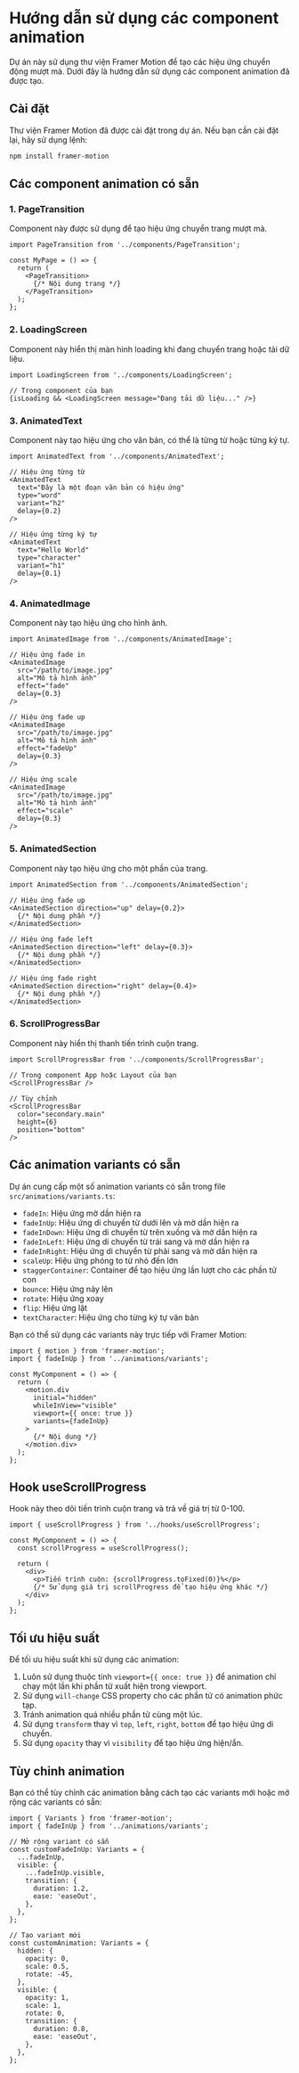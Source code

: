 # Hướng dẫn sử dụng các component animation

Dự án này sử dụng thư viện Framer Motion để tạo các hiệu ứng chuyển động mượt mà. Dưới đây là hướng dẫn sử dụng các component animation đã được tạo.

## Cài đặt

Thư viện Framer Motion đã được cài đặt trong dự án. Nếu bạn cần cài đặt lại, hãy sử dụng lệnh:

```bash
npm install framer-motion
```

## Các component animation có sẵn

### 1. PageTransition

Component này được sử dụng để tạo hiệu ứng chuyển trang mượt mà.

```tsx
import PageTransition from '../components/PageTransition';

const MyPage = () => {
  return (
    <PageTransition>
      {/* Nội dung trang */}
    </PageTransition>
  );
};
```

### 2. LoadingScreen

Component này hiển thị màn hình loading khi đang chuyển trang hoặc tải dữ liệu.

```tsx
import LoadingScreen from '../components/LoadingScreen';

// Trong component của bạn
{isLoading && <LoadingScreen message="Đang tải dữ liệu..." />}
```

### 3. AnimatedText

Component này tạo hiệu ứng cho văn bản, có thể là từng từ hoặc từng ký tự.

```tsx
import AnimatedText from '../components/AnimatedText';

// Hiệu ứng từng từ
<AnimatedText 
  text="Đây là một đoạn văn bản có hiệu ứng" 
  type="word" 
  variant="h2" 
  delay={0.2} 
/>

// Hiệu ứng từng ký tự
<AnimatedText 
  text="Hello World" 
  type="character" 
  variant="h1" 
  delay={0.1} 
/>
```

### 4. AnimatedImage

Component này tạo hiệu ứng cho hình ảnh.

```tsx
import AnimatedImage from '../components/AnimatedImage';

// Hiệu ứng fade in
<AnimatedImage 
  src="/path/to/image.jpg" 
  alt="Mô tả hình ảnh" 
  effect="fade" 
  delay={0.3} 
/>

// Hiệu ứng fade up
<AnimatedImage 
  src="/path/to/image.jpg" 
  alt="Mô tả hình ảnh" 
  effect="fadeUp" 
  delay={0.3} 
/>

// Hiệu ứng scale
<AnimatedImage 
  src="/path/to/image.jpg" 
  alt="Mô tả hình ảnh" 
  effect="scale" 
  delay={0.3} 
/>
```

### 5. AnimatedSection

Component này tạo hiệu ứng cho một phần của trang.

```tsx
import AnimatedSection from '../components/AnimatedSection';

// Hiệu ứng fade up
<AnimatedSection direction="up" delay={0.2}>
  {/* Nội dung phần */}
</AnimatedSection>

// Hiệu ứng fade left
<AnimatedSection direction="left" delay={0.3}>
  {/* Nội dung phần */}
</AnimatedSection>

// Hiệu ứng fade right
<AnimatedSection direction="right" delay={0.4}>
  {/* Nội dung phần */}
</AnimatedSection>
```

### 6. ScrollProgressBar

Component này hiển thị thanh tiến trình cuộn trang.

```tsx
import ScrollProgressBar from '../components/ScrollProgressBar';

// Trong component App hoặc Layout của bạn
<ScrollProgressBar />

// Tùy chỉnh
<ScrollProgressBar 
  color="secondary.main" 
  height={6} 
  position="bottom" 
/>
```

## Các animation variants có sẵn

Dự án cung cấp một số animation variants có sẵn trong file `src/animations/variants.ts`:

- `fadeIn`: Hiệu ứng mờ dần hiện ra
- `fadeInUp`: Hiệu ứng di chuyển từ dưới lên và mờ dần hiện ra
- `fadeInDown`: Hiệu ứng di chuyển từ trên xuống và mờ dần hiện ra
- `fadeInLeft`: Hiệu ứng di chuyển từ trái sang và mờ dần hiện ra
- `fadeInRight`: Hiệu ứng di chuyển từ phải sang và mờ dần hiện ra
- `scaleUp`: Hiệu ứng phóng to từ nhỏ đến lớn
- `staggerContainer`: Container để tạo hiệu ứng lần lượt cho các phần tử con
- `bounce`: Hiệu ứng nảy lên
- `rotate`: Hiệu ứng xoay
- `flip`: Hiệu ứng lật
- `textCharacter`: Hiệu ứng cho từng ký tự văn bản

Bạn có thể sử dụng các variants này trực tiếp với Framer Motion:

```tsx
import { motion } from 'framer-motion';
import { fadeInUp } from '../animations/variants';

const MyComponent = () => {
  return (
    <motion.div
      initial="hidden"
      whileInView="visible"
      viewport={{ once: true }}
      variants={fadeInUp}
    >
      {/* Nội dung */}
    </motion.div>
  );
};
```

## Hook useScrollProgress

Hook này theo dõi tiến trình cuộn trang và trả về giá trị từ 0-100.

```tsx
import { useScrollProgress } from '../hooks/useScrollProgress';

const MyComponent = () => {
  const scrollProgress = useScrollProgress();
  
  return (
    <div>
      <p>Tiến trình cuộn: {scrollProgress.toFixed(0)}%</p>
      {/* Sử dụng giá trị scrollProgress để tạo hiệu ứng khác */}
    </div>
  );
};
```

## Tối ưu hiệu suất

Để tối ưu hiệu suất khi sử dụng các animation:

1. Luôn sử dụng thuộc tính `viewport={{ once: true }}` để animation chỉ chạy một lần khi phần tử xuất hiện trong viewport.
2. Sử dụng `will-change` CSS property cho các phần tử có animation phức tạp.
3. Tránh animation quá nhiều phần tử cùng một lúc.
4. Sử dụng `transform` thay vì `top`, `left`, `right`, `bottom` để tạo hiệu ứng di chuyển.
5. Sử dụng `opacity` thay vì `visibility` để tạo hiệu ứng hiện/ẩn.

## Tùy chỉnh animation

Bạn có thể tùy chỉnh các animation bằng cách tạo các variants mới hoặc mở rộng các variants có sẵn:

```tsx
import { Variants } from 'framer-motion';
import { fadeInUp } from '../animations/variants';

// Mở rộng variant có sẵn
const customFadeInUp: Variants = {
  ...fadeInUp,
  visible: {
    ...fadeInUp.visible,
    transition: {
      duration: 1.2,
      ease: 'easeOut',
    },
  },
};

// Tạo variant mới
const customAnimation: Variants = {
  hidden: {
    opacity: 0,
    scale: 0.5,
    rotate: -45,
  },
  visible: {
    opacity: 1,
    scale: 1,
    rotate: 0,
    transition: {
      duration: 0.8,
      ease: 'easeOut',
    },
  },
};
```
